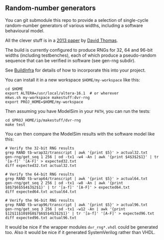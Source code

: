 ## Random-number generators
You can git submodule this repo to provide a selection of single-cycle random-number generators of various widths, including a software behavioural model.

All the clever stuff is in a [2013 paper](http://cas.ee.ic.ac.uk/people/dt10/research/rngs-fpga-lut_sr.html) by [David Thomas](http://cas.ee.ic.ac.uk/people/dt10/index.html).

The build is currently configured to produce RNGs for 32, 64 and 96-bit widths (including testbenches), each of which produce a pseudo-random sequence that can be verified in software (see gen-rng subdir).

See [BuildInfra](https://github.com/makestuff/ws-tools/blob/master/README.md) for details of how to incorporate this into your project.

You can install it in a new workspace `$HOME/my-workspace` like this:

    cd $HOME
    export ALTERA=/usr/local/altera-16.1  # or wherever
    mkws.sh my-workspace makestuff:dvr-rng
    export PROJ_HOME=$HOME/my-workspace

Then assuming you have ModelSim in your `PATH`, you can run the tests:

    cd $PROJ_HOME/ip/makestuff/dvr-rng
    make test

You can then compare the ModelSim results with the software model like this:

    # Verify the 32-bit RNG results
    grep RAND tb-wrap32/transcript | awk '{print $5}' > actual32.txt
    gen-rng/get_seq 1 256 | od -tx1 -w4 -An | awk '{print $4$3$2$1}' | tr '[a-f]' '[A-F]' > expected32.txt
    diff expected32.txt actual32.txt 
    
    # Verify the 64-bit RNG results
    grep RAND tb-wrap64/transcript | awk '{print $5}' > actual64.txt
    gen-rng/get_seq 2 256 | od -tx1 -w8 -An | awk '{print $8$7$6$5$4$3$2$1}' | tr '[a-f]' '[A-F]' > expected64.txt
    diff expected64.txt actual64.txt 
    
    # Verify the 96-bit RNG results
    grep RAND tb-wrap96/transcript | awk '{print $5}' > actual96.txt
    gen-rng/get_seq 3 256 | od -tx1 -w12 -An | awk '{print $12$11$10$9$8$7$6$5$4$3$2$1}' | tr '[a-f]' '[A-F]' > expected96.txt
    diff expected96.txt actual96.txt 

It would be nice if the wrapper modules `dvr_rng*.vhdl` could be generated too. Also it would be nice if it generated SystemVerilog rather than VHDL.
